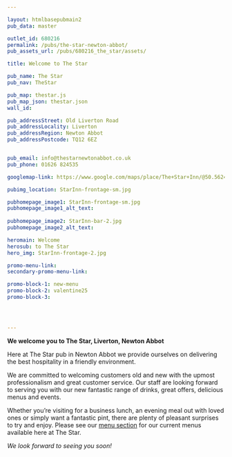 ```yaml
---

layout: htmlbasepubmain2
pub_data: master

outlet_id: 680216
permalink: /pubs/the-star-newton-abbot/
pub_assets_url: /pubs/680216_the_star/assets/

title: Welcome to The Star

pub_name: The Star
pub_nav: TheStar

pub_map: thestar.js
pub_map_json: thestar.json
wall_id:

pub_addressStreet: Old Liverton Road
pub_addressLocality: Liverton
pub_addressRegion: Newton Abbot
pub_addressPostcode: TQ12 6EZ


pub_email: info@thestarnewtonabbot.co.uk
pub_phone: 01626 824535

googlemap-link: https://www.google.com/maps/place/The+Star+Inn/@50.5624172,-3.6737236,843m/data=!3m2!1e3!4b1!4m5!3m4!1s0x486d013754335fa9:0x2490e372c2f79a49!8m2!3d50.5624172!4d-3.6715349?hl=en-GB

pubimg_location: StarInn-frontage-sm.jpg

pubhomepage_image1: StarInn-frontage-sm.jpg 
pubhomepage_image1_alt_text:
 
pubhomepage_image2: StarInn-bar-2.jpg
pubhomepage_image2_alt_text: 

heromain: Welcome
herosub: to The Star
hero_img: StarInn-frontage-2.jpg

promo-menu-link:
secondary-promo-menu-link:

promo-block-1: new-menu
promo-block-2: valentine25
promo-block-3: 




---
```



**We welcome you to The Star, Liverton, Newton Abbot**

Here at The Star pub in Newton Abbot we provide ourselves on delivering the best hospitality in a friendly environment. 

We are committed to welcoming customers old and new with the upmost professionalism and great customer service. Our staff are looking forward to serving you with our new fantastic range of drinks, great offers, delicious menus and events.

Whether you’re visiting for a business lunch, an evening meal out with loved ones or simply want a fantastic pint, there are plenty of pleasant surprises to try and enjoy. Please see our [menu section](/pubs/the-star-newton-abbot/food-and-drink/) for our current menus available here at The Star.

*We look forward to seeing you soon!*

